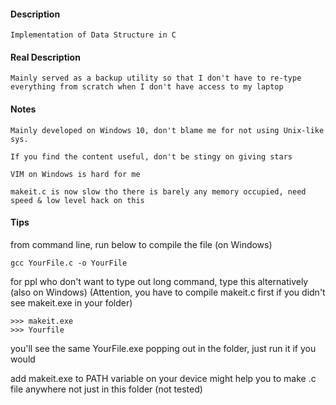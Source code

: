 #### Description

	Implementation of Data Structure in C

#### Real Description

	Mainly served as a backup utility so that I don't have to re-type
	everything from scratch when I don't have access to my laptop

#### Notes

	Mainly developed on Windows 10, don't blame me for not using Unix-like sys.

	If you find the content useful, don't be stingy on giving stars

	VIM on Windows is hard for me

	makeit.c is now slow tho there is barely any memory occupied, need speed & low level hack on this

#### Tips

   from command line, run below to compile the file (on Windows)


	gcc YourFile.c -o YourFile


   for ppl who don't want to type out long command, type this alternatively (also on Windows)
   (Attention, you have to compile makeit.c first if you didn't see makeit.exe in your folder)

	>>> makeit.exe
	>>> Yourfile


   you'll see the same YourFile.exe popping out in the folder, just run it if you would

   add makeit.exe to PATH variable on your device might help you to make .c file anywhere 
   not just in this folder (not tested)

